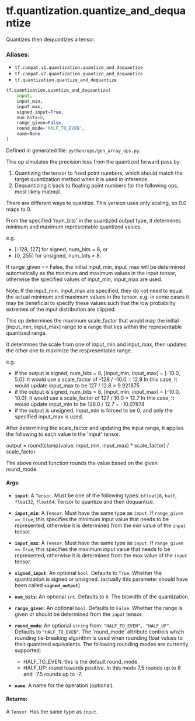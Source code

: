 <div itemscope itemtype="http://developers.google.com/ReferenceObject">
<meta itemprop="name" content="tf.quantization.quantize_and_dequantize" />
<meta itemprop="path" content="Stable" />
</div>

# tf.quantization.quantize_and_dequantize

Quantizes then dequantizes a tensor.

### Aliases:

* `tf.compat.v1.quantization.quantize_and_dequantize`
* `tf.compat.v2.quantization.quantize_and_dequantize`
* `tf.quantization.quantize_and_dequantize`

``` python
tf.quantization.quantize_and_dequantize(
    input,
    input_min,
    input_max,
    signed_input=True,
    num_bits=8,
    range_given=False,
    round_mode='HALF_TO_EVEN',
    name=None
)
```



Defined in generated file: `python/ops/gen_array_ops.py`.

<!-- Placeholder for "Used in" -->

This op simulates the precision loss from the quantized forward pass by:

1. Quantizing the tensor to fixed point numbers, which should match the target
   quantization method when it is used in inference.
2. Dequantizing it back to floating point numbers for the following ops, most
   likely matmul.

There are different ways to quantize. This version uses only scaling, so 0.0
maps to 0.

From the specified 'num_bits' in the quantized output type, it determines
minimum and maximum representable quantized values.

e.g.

*   [-128, 127] for signed, num_bits = 8, or
*   [0, 255] for unsigned, num_bits = 8.

If range_given == False, the initial input_min, input_max will be determined
automatically as the minimum and maximum values in the input tensor, otherwise
the specified values of input_min, input_max are used.

Note: If the input_min, input_max are specified, they do not need to equal the
actual minimum and maximum values in the tensor. e.g. in some cases it may be
beneficial to specify these values such that the low probability extremes of the
input distribution are clipped.

This op determines the maximum scale_factor that would map the initial
[input_min, input_max] range to a range that lies within the representable
quantized range.

It determines the scale from one of input_min and input_max, then updates the
other one to maximize the respresentable range.

e.g.

*   if the output is signed, num_bits = 8, [input_min, input_max] = [-10.0,
    5.0]: it would use a scale_factor of -128 / -10.0 = 12.8 In this case, it
    would update input_max to be 127 / 12.8 = 9.921875
*   if the output is signed, num_bits = 8, [input_min, input_max] = [-10.0,
    10.0]: it would use a scale_factor of 127 / 10.0 = 12.7 In this case, it
    would update input_min to be 128.0 / 12.7 = -10.07874
*   if the output is unsigned, input_min is forced to be 0, and only the
    specified input_max is used.

After determining the scale_factor and updating the input range, it applies the
following to each value in the 'input' tensor.

output = round(clamp(value, input_min, input_max) * scale_factor) / scale_factor.

The above round function rounds the value based on the given round_mode.

#### Args:


* <b>`input`</b>: A `Tensor`. Must be one of the following types: `bfloat16`, `half`, `float32`, `float64`.
  Tensor to quantize and then dequantize.
* <b>`input_min`</b>: A `Tensor`. Must have the same type as `input`.
  If `range_given == True`, this specifies the minimum input value that needs to
  be represented, otherwise it is determined from the min value of the `input`
  tensor.
* <b>`input_max`</b>: A `Tensor`. Must have the same type as `input`.
  If `range_given == True`, this specifies the maximum input value that needs to
  be represented, otherwise it is determined from the max value of the `input`
  tensor.
* <b>`signed_input`</b>: An optional `bool`. Defaults to `True`.
  Whether the quantization is signed or unsigned. (actually this parameter should
  have been called <b>`signed_output`</b>)
* <b>`num_bits`</b>: An optional `int`. Defaults to `8`.
  The bitwidth of the quantization.
* <b>`range_given`</b>: An optional `bool`. Defaults to `False`.
  Whether the range is given or should be determined from the `input` tensor.
* <b>`round_mode`</b>: An optional `string` from: `"HALF_TO_EVEN", "HALF_UP"`. Defaults to `"HALF_TO_EVEN"`.
  The 'round_mode' attribute controls which rounding tie-breaking algorithm is
  used when rounding float values to their quantized equivalents. The following
  rounding modes are currently supported:

  *   HALF_TO_EVEN: this is the default round_mode.
  *   HALF_UP: round towards positive. In this mode 7.5 rounds up to 8 and -7.5
      rounds up to -7.
* <b>`name`</b>: A name for the operation (optional).


#### Returns:

A `Tensor`. Has the same type as `input`.
